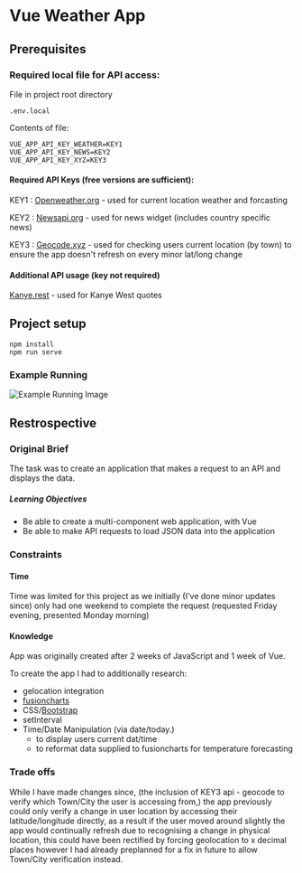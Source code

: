 # Vue Weather App

## Prerequisites

### Required local file for API access:


File in project root directory

```
.env.local
``` 

Contents of file:

```
VUE_APP_API_KEY_WEATHER=KEY1
VUE_APP_API_KEY_NEWS=KEY2
VUE_APP_API_KEY_XYZ=KEY3
```

#### Required API Keys (free versions are sufficient):

KEY1 : [Openweather.org](https://openweathermap.org/api) - used for current location weather and forcasting

KEY2 : [Newsapi.org](https://newsapi.org/) - used for news widget (includes country specific news)

KEY3 : [Geocode.xyz](https://geocode.xyz/api) - used for checking users current location (by town) to ensure the app doesn't refresh on every minor lat/long change

#### Additional API usage (key not required)

[Kanye.rest](https://kanye.rest) - used for Kanye West quotes

## Project setup

```
npm install
npm run serve
```

### Example Running

![Example Running Image](https://i.imgur.com/7Kfc30G.png)

## Restrospective

### Original Brief

The task was to create an application that makes a request to an API and displays the data.

##### Learning Objectives

- Be able to create a multi-component web application, with Vue
- Be able to make API requests to load JSON data into the application

### Constraints

#### Time

Time was limited for this project as we initially (I've done minor updates since) only had one weekend to complete the request (requested Friday evening, presented Monday morning)

#### Knowledge

App was originally created after 2 weeks of JavaScript and 1 week of Vue.

To create the app I had to additionally research:

- gelocation integration
- [fusioncharts](https://www.fusioncharts.com/)
- CSS/[Bootstrap](https://getbootstrap.com/)
- setInterval
- Time/Date Manipulation (via date/today.)
	- to display users current dat/time
	- to reformat data supplied to fusioncharts for temperature forecasting

### Trade offs

While I have made changes since, (the inclusion of KEY3 api - geocode to verify which Town/City the user is accessing from,) the app previously could only verify a change in user location by accessing their latitude/longitude directly, as a result if the user moved around slightly the app would continually refresh due to recognising a change in physical location, this could have been rectified by forcing geolocation to x decimal places however I had already preplanned for a fix in future to allow Town/City verification instead.
